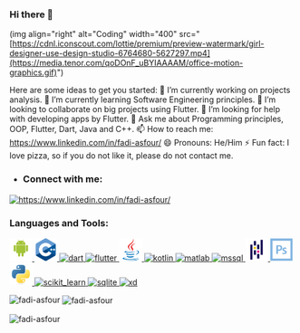 ### Hi there 👋

<!--
**Fadi-Asfour/Fadi-Asfour** is a ✨ _special_ ✨ repository because its `README.md` (this file) appears on your GitHub profile.
-->
(img align="right" alt="Coding" width="400" src="[https://cdnl.iconscout.com/lottie/premium/preview-watermark/girl-designer-use-design-studio-6764680-5627297.mp4](https://media.tenor.com/qoDOnF_uBYIAAAAM/office-motion-graphics.gif)")

Here are some ideas to get you started:
🔭 I’m currently working on projects analysis.
🌱 I’m currently learning Software Engineering principles.
👯 I’m looking to collaborate on big projects using Flutter.
🤔 I’m looking for help with developing apps by Flutter.
💬 Ask me about Programming principles, OOP, Flutter, Dart, Java and C++.
📫 How to reach me: https://www.linkedin.com/in/fadi-asfour/
😄 Pronouns: He/Him
⚡ Fun fact: I love pizza, so if you do not like it, please do not contact me.
- <h3 align="left">Connect with me:</h3>
<p align="left">
<a href="https://linkedin.com/in/https://www.linkedin.com/in/fadi-asfour/" target="blank"><img align="center" src="https://raw.githubusercontent.com/rahuldkjain/github-profile-readme-generator/master/src/images/icons/Social/linked-in-alt.svg" alt="https://www.linkedin.com/in/fadi-asfour/" height="30" width="40" /></a>
</p>


<h3 align="left">Languages and Tools:</h3>
<p align="left"> <a href="https://developer.android.com" target="_blank" rel="noreferrer"> <img src="https://raw.githubusercontent.com/devicons/devicon/master/icons/android/android-original-wordmark.svg" alt="android" width="40" height="40"/> </a> <a href="https://www.w3schools.com/cpp/" target="_blank" rel="noreferrer"> <img src="https://raw.githubusercontent.com/devicons/devicon/master/icons/cplusplus/cplusplus-original.svg" alt="cplusplus" width="40" height="40"/> </a> <a href="https://dart.dev" target="_blank" rel="noreferrer"> <img src="https://www.vectorlogo.zone/logos/dartlang/dartlang-icon.svg" alt="dart" width="40" height="40"/> </a> <a href="https://flutter.dev" target="_blank" rel="noreferrer"> <img src="https://www.vectorlogo.zone/logos/flutterio/flutterio-icon.svg" alt="flutter" width="40" height="40"/> </a> <a href="https://www.java.com" target="_blank" rel="noreferrer"> <img src="https://raw.githubusercontent.com/devicons/devicon/master/icons/java/java-original.svg" alt="java" width="40" height="40"/> </a> <a href="https://kotlinlang.org" target="_blank" rel="noreferrer"> <img src="https://www.vectorlogo.zone/logos/kotlinlang/kotlinlang-icon.svg" alt="kotlin" width="40" height="40"/> </a> <a href="https://www.mathworks.com/" target="_blank" rel="noreferrer"> <img src="https://upload.wikimedia.org/wikipedia/commons/2/21/Matlab_Logo.png" alt="matlab" width="40" height="40"/> </a> <a href="https://www.microsoft.com/en-us/sql-server" target="_blank" rel="noreferrer"> <img src="https://www.svgrepo.com/show/303229/microsoft-sql-server-logo.svg" alt="mssql" width="40" height="40"/> </a> <a href="https://pandas.pydata.org/" target="_blank" rel="noreferrer"> <img src="https://raw.githubusercontent.com/devicons/devicon/2ae2a900d2f041da66e950e4d48052658d850630/icons/pandas/pandas-original.svg" alt="pandas" width="40" height="40"/> </a> <a href="https://www.photoshop.com/en" target="_blank" rel="noreferrer"> <img src="https://raw.githubusercontent.com/devicons/devicon/master/icons/photoshop/photoshop-line.svg" alt="photoshop" width="40" height="40"/> </a> <a href="https://www.python.org" target="_blank" rel="noreferrer"> <img src="https://raw.githubusercontent.com/devicons/devicon/master/icons/python/python-original.svg" alt="python" width="40" height="40"/> </a> <a href="https://scikit-learn.org/" target="_blank" rel="noreferrer"> <img src="https://upload.wikimedia.org/wikipedia/commons/0/05/Scikit_learn_logo_small.svg" alt="scikit_learn" width="40" height="40"/> </a> <a href="https://www.sqlite.org/" target="_blank" rel="noreferrer"> <img src="https://www.vectorlogo.zone/logos/sqlite/sqlite-icon.svg" alt="sqlite" width="40" height="40"/> </a> <a href="https://www.adobe.com/products/xd.html" target="_blank" rel="noreferrer"> <img src="https://cdn.worldvectorlogo.com/logos/adobe-xd.svg" alt="xd" width="40" height="40"/> </a> </p>

<p><img align="left" src="https://github-readme-stats.vercel.app/api/top-langs?username=fadi-asfour&show_icons=true&locale=en&layout=compact" alt="fadi-asfour" /></p>

<p>&nbsp;<img align="center" src="https://github-readme-stats.vercel.app/api?username=fadi-asfour&show_icons=true&locale=en" alt="fadi-asfour" /></p>

<p><img align="center" src="https://github-readme-streak-stats.herokuapp.com/?user=fadi-asfour&" alt="fadi-asfour" /></p>
<!-- -->
